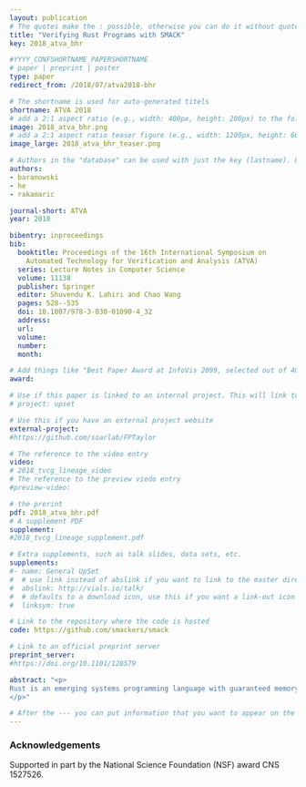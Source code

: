 ```yaml
---
layout: publication
# The quotes make the : possible, otherwise you can do it without quotes
title: "Verifying Rust Programs with SMACK"
key: 2018_atva_bhr

#YYYY_CONFSHORTNAME_PAPERSHORTNAME
# paper | preprint | poster
type: paper
redirect_from: /2018/07/atva2018-bhr

# The shortname is used for auto-generated titels
shortname: ATVA 2018
# add a 2:1 aspect ratio (e.g., width: 400px, height: 200px) to the folder /assets/images/papers/
image: 2018_atva_bhr.png
# add a 2:1 aspect ratio teaser figure (e.g., width: 1200px, height: 600px) to the folder /assets/images/papers/
image_large: 2018_atva_bhr_teaser.png

# Authors in the "database" can be used with just the key (lastname). Others can be written properly.
authors:
- baranowski
- he
- rakamaric

journal-short: ATVA
year: 2018

bibentry: inproceedings
bib:
  booktitle: Proceedings of the 16th International Symposium on
    Automated Technology for Verification and Analysis (ATVA)
  series: Lecture Notes in Computer Science
  volume: 11138
  publisher: Springer
  editor: Shuvendu K. Lahiri and Chao Wang
  pages: 528--535
  doi: 10.1007/978-3-030-01090-4_32
  address:
  url:
  volume:
  number:
  month:

# Add things like "Best Paper Award at InfoVis 2099, selected out of 4000 submissions"
award:

# Use if this paper is linked to an internal project. This will link to the project site
# project: upset

# Use this if you have an external project website
external-project:
#https://github.com/soarlab/FPTaylor

# The reference to the video entry
video:
# 2018_tvcg_lineage_video
# The reference to the preview viedo entry
#preview-video:

# the prerint
pdf: 2018_atva_bhr.pdf
# A supplement PDF
supplement: 
#2018_tvcg_lineage_supplement.pdf

# Extra supplements, such as talk slides, data sets, etc.
supplements:
#- name: General UpSet
#  # use link instead of abslink if you want to link to the master directory
#  abslink: http://vials.io/talk/
#  # defaults to a download icon, use this if you want a link-out icon
#  linksym: true

# Link to the repository where the code is hosted
code: https://github.com/smackers/smack

# Link to an official preprint server
preprint_server: 
#https://doi.org/10.1101/128579

abstract: "<p>
Rust is an emerging systems programming language with guaranteed memory safety and modern language features that has been extensively adopted to build safety-critical software. However, there is currently a lack of automated software verifiers for Rust. In this work, we present our experience extending the SMACK verifier to enable its usage on Rust programs. We evaluate SMACK on a set of Rust programs to demonstrate a wide spectrum of language features it supports.
</p>"

# After the --- you can put information that you want to appear on the website using markdown formatting or HTML. A good example are acknowledgements, extra references, an erratum, etc.
---
```

### Acknowledgements

Supported in part by the National Science Foundation (NSF) award CNS 1527526.

